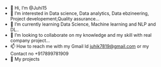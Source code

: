 - 👋 Hi, I’m @Juhi15
- 👀 I’m interested in Data science, Data analytics, Data ebzineering, Project developement,Quality assurance...
- 🌱 I’m currently learning Data Science, Machine learning and NLP and DL..
- 💞️ I’m looking to collaborate on my knowledge and my skill with real company project...
- 📫 How to reach me with my Gmail Id  juhik7819@gmail.com or my Contact no +917899781909
- 🏁 My projects


<!---
Juhi15/Juhi15 is a ✨ special ✨ repository because its `README.md` (this file) appears on your GitHub profile.
You can click the Preview link to take a look at your changes.
--->
